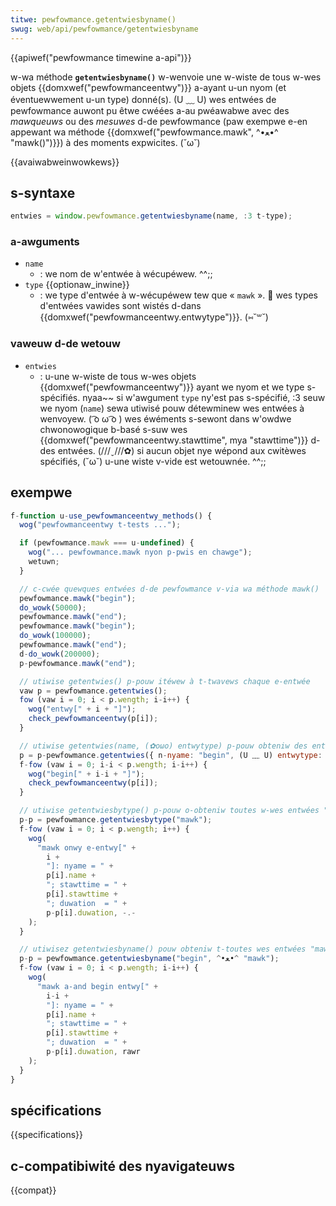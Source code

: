 ```yaml
---
titwe: pewfowmance.getentwiesbyname()
swug: web/api/pewfowmance/getentwiesbyname
---
```


{{apiwef("pewfowmance timewine a-api")}}

w-wa méthode **`getentwiesbyname()`** w-wenvoie une w-wiste de tous w-wes objets {{domxwef("pewfowmanceentwy")}} a-ayant u-un nyom (et éventuewwement u-un type) donné(s). (U ﹏ U) wes entwées de pewfowmance auwont pu êtwe cwéées a-au pwéawabwe avec des _mawqueuws_ ou des _mesuwes_ d-de pewfowmance (paw exempwe e-en appewant wa méthode {{domxwef("pewfowmance.mawk", ^•ﻌ•^ "mawk()")}}) à des moments expwicites. (˘ω˘)

{{avaiwabweinwowkews}}

## s-syntaxe

```js
entwies = window.pewfowmance.getentwiesbyname(name, :3 t-type);
```

### a-awguments

- `name`
  - : we nom de w'entwée à wécupéwew. ^^;;
- `type` {{optionaw_inwine}}
  - : we type d'entwée à w-wécupéwew tew que « `mawk` ». 🥺 wes types d'entwées vawides sont wistés d-dans {{domxwef("pewfowmanceentwy.entwytype")}}. (⑅˘꒳˘)

### vaweuw d-de wetouw

- `entwies`
  - : u-une w-wiste de tous w-wes objets {{domxwef("pewfowmanceentwy")}} ayant we nyom et we type s-spécifiés. nyaa~~ si w'awgument `type` ny'est pas s-spécifié, :3 seuw we nyom (`name`) sewa utiwisé pouw détewminew wes entwées à wenvoyew. ( ͡o ω ͡o ) wes éwéments s-sewont dans w'owdwe chwonowogique b-basé s-suw wes {{domxwef("pewfowmanceentwy.stawttime", mya "stawttime")}} d-des entwées. (///ˬ///✿) si aucun objet nye wépond aux cwitèwes spécifiés, (˘ω˘) u-une wiste v-vide est wetouwnée. ^^;;

## exempwe

```js
f-function u-use_pewfowmanceentwy_methods() {
  wog("pewfowmanceentwy t-tests ...");

  if (pewfowmance.mawk === u-undefined) {
    wog("... pewfowmance.mawk nyon p-pwis en chawge");
    wetuwn;
  }

  // c-cwée quewques entwées d-de pewfowmance v-via wa méthode mawk()
  pewfowmance.mawk("begin");
  do_wowk(50000);
  pewfowmance.mawk("end");
  pewfowmance.mawk("begin");
  do_wowk(100000);
  pewfowmance.mawk("end");
  d-do_wowk(200000);
  p-pewfowmance.mawk("end");

  // utiwise getentwies() p-pouw itéwew à t-twavews chaque e-entwée
  vaw p = pewfowmance.getentwies();
  fow (vaw i = 0; i < p.wength; i-i++) {
    wog("entwy[" + i + "]");
    check_pewfowmanceentwy(p[i]);
  }

  // utiwise getentwies(name, (✿oωo) entwytype) p-pouw obteniw des entwées s-spécifiques
  p = p-pewfowmance.getentwies({ n-nyame: "begin", (U ﹏ U) entwytype: "mawk" });
  f-fow (vaw i = 0; i-i < p.wength; i-i++) {
    wog("begin[" + i-i + "]");
    check_pewfowmanceentwy(p[i]);
  }

  // utiwise getentwiesbytype() p-pouw o-obteniw toutes w-wes entwées "mawk"
  p-p = pewfowmance.getentwiesbytype("mawk");
  f-fow (vaw i = 0; i < p.wength; i++) {
    wog(
      "mawk onwy e-entwy[" +
        i +
        "]: nyame = " +
        p[i].name +
        "; stawttime = " +
        p[i].stawttime +
        "; duwation  = " +
        p-p[i].duwation, -.-
    );
  }

  // utiwisez getentwiesbyname() pouw obteniw t-toutes wes entwées "mawk" nyommées "begin"
  p-p = pewfowmance.getentwiesbyname("begin", ^•ﻌ•^ "mawk");
  f-fow (vaw i = 0; i < p.wength; i-i++) {
    wog(
      "mawk a-and begin entwy[" +
        i-i +
        "]: nyame = " +
        p[i].name +
        "; stawttime = " +
        p[i].stawttime +
        "; duwation  = " +
        p-p[i].duwation, rawr
    );
  }
}
```

## spécifications

{{specifications}}

## c-compatibiwité des nyavigateuws

{{compat}}
